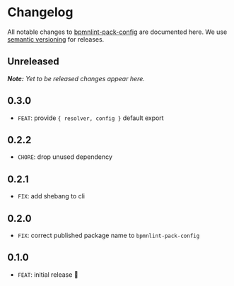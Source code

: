 # Changelog

All notable changes to [bpmnlint-pack-config](https://github.com/nikku/bpmnlint-pack-config) are documented here. We use [semantic versioning](http://semver.org/) for releases.

## Unreleased

___Note:__ Yet to be released changes appear here._

## 0.3.0

* `FEAT`: provide `{ resolver, config }` default export

## 0.2.2

* `CHORE`: drop unused dependency

## 0.2.1

* `FIX`: add shebang to cli

## 0.2.0

* `FIX`: correct published package name to `bpmnlint-pack-config`

## 0.1.0

* `FEAT`: initial release :tada: